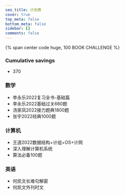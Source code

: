 ```yaml
---
seo_title: 计划表
cover: true
top_meta: false
bottom_meta: false
sidebar: []
comments: false
---
```


{% span center code huge, 100 BOOK CHALLENGE %}

### Cumulative savings

- 370

### 数学

- 李永乐2022复习全书-基础篇
- 李永乐2022基础过关660题
- 汤家凤2022接力题典1800题
- 张宇2022经典1000题

### 计算机

- 王道2022数据结构+计组+OS+计网
- 深入理解计算机系统
- 算法必备100题

### 英语

- 何凯文长难句解密
- 何凯文外刊时文




